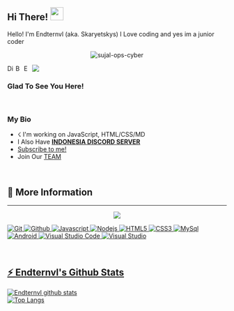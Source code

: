 ## Hi There! <img src="https://raw.githubusercontent.com/MartinHeinz/MartinHeinz/master/wave.gif" width="30px">
Hello! I'm Endternvl (aka. Skaryetskys) I Love coding and yes im a junior coder

<p align="center"> <img src="https://komarev.com/ghpvc/?username=Endternvl-ops-cyber" alt="sujal-ops-cyber" /> </p>

<img src="https://cdn.discordapp.com/attachments/811143476522909718/820279617717272596/standard_2.gif" align="middle"/>

<a href="https://dsc.gg/syt">
  <img align="left" alt="Discord Server" width="16px" src="https://cdn.jsdelivr.net/npm/simple-icons@v3/icons/discord.svg" />
</a>
 <a href="https://github.com/Endternvl">
  <img align="left" alt="Bdrxzar Github's" width="16px" src="https://cdn.jsdelivr.net/npm/simple-icons@v3/icons/github.svg" />
</a>
 <a href="https://instagram.com/myskaryt">
  <img align="left" alt="Endternvl Github's" width="16px" src="https://cdn.jsdelivr.net/npm/simple-icons@v3/icons/instagram.svg" />
</a>

<br />

### Glad To See You Here! &nbsp;

<br />

### My Bio
- ☇ I'm working on JavaScript, HTML/CSS/MD
- I Also Have [**INDONESIA DISCORD SERVER**](https://dsc.gg/syt)
- [Subscribe to me!](https://www.youtube.com/channel/UCC0EJHTO0itUgUFMT13rBbg?sub_confirmation=1)
- Join Our [TEAM](https://discord.gg/9R7hZtbnyw)
<br />

<h2>🚀 More Information</h2>

<hr/>
<p align="center">
    <a href="https://github.com/Endternvl/">
        <img src="https://github-readme-streak-stats.herokuapp.com?user=Endternvl&hide_border=true&background=0D1117&currStreakLabel=FFFFFF&sideLabels=FFFFFF&currStreakNum=FFFFFF&dates=FFFFFF&sideNums=FFFFFF&fire=f04848&ring=f04848&stroke=FFFFFFFF)](https://git.io/streak-stats" />
<br>

<p>
  <img alt="Git" src="https://img.shields.io/badge/-Git-ff8438?style=flat-square&logo=git&logoColor=white" />
  <img alt="Github" src="https://img.shields.io/badge/-Github-2e2e2e?style=flat-square&logo=github&logoColor=white" />
  <img alt="Javascript" src="https://img.shields.io/badge/-JavaScript-323330?style=flat-square&logo=javascript&logoColor=white" />
  <img alt="Nodejs" src="https://img.shields.io/badge/-Nodejs-68a063?style=flat-square&logo=Node.js&logoColor=white" />
  <img alt="HTML5" src="https://img.shields.io/badge/-HTML5-E34F26?style=flat-square&logo=html5&logoColor=white" />
  <img alt="CSS3" src="https://img.shields.io/badge/-CSS3-1572B6?style=flat-square&logo=css3&logoColor=white" />
  <img alt="MySql" src="https://img.shields.io/badge/-MySQL-00756f?style=flat-square&logo=mysql&logoColor=white" />
  <img alt="Android" src="https://img.shields.io/badge/-Android-3ddc84?style=flat-square&logo=android&logoColor=white" />
  <img alt="Visual Studio Code" src="https://img.shields.io/badge/-VisualStudioCode-0078d7?style=flat-square&logo=visual-studio-code&logoColor=white" />
  <img alt="Visual Studio" src="https://img.shields.io/badge/-VisualStudio-5d2b90?style=flat-square&logo=visual-studio&logoColor=white" />
</p>
<br>
<h2>⚡ Endternvl's Github Stats</h2>

![Endternvl github stats](https://github-readme-stats.vercel.app/api?username=Endternvl&show_icons=true&theme=tokyonight)
<br />
[![Top Langs](https://github-readme-stats.vercel.app/api/top-langs/?username=Endternvl&show_icons=true&theme=tokyonight)](https://github.com/Endternvl)

